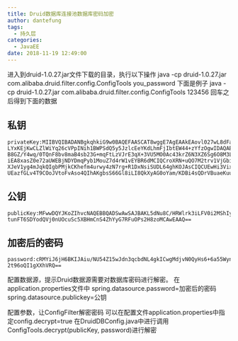 ```yaml
---
title: Druid数据库连接池数据库密码加密
author: dantefung
tags:
  - 持久层
categories:
  - JavaEE
date: 2018-11-19 12:49:00
---
```

进入到druid-1.0.27.jar文件下载的目录，执行以下操作
    java -cp druid-1.0.27.jar com.alibaba.druid.filter.config.ConfigTools you_password
    下面是例子
    java -cp druid-1.0.27.jar com.alibaba.druid.filter.config.ConfigTools 123456
   回车之后得到下面的数据

## 私钥
  ```
  privateKey:MIIBVQIBADANBgkqhkiG9w0BAQEFAASCAT8wggE7AgEAAkEAovl027wL8dFaWuTeIsVXS
 LYxKEjKwCLZlWiYq26cVPpINih1BWPSdQ5y5JzlcEeYKdLhmFjIbtEW44+zYfzOgwIDAQABAkBL0PDkK
B8GZ/Y4wq/0TQnF8bv8maB4sb23G+mqFtLzVJrE3qX+3VU5MO0Ac43krZ6N3XZ6Sg6O8M3LijNMj1MBA
 iEA8xasZ0e72aUWEBjNDYDmqPyb1MouZ7d4rW1vEYBR6dMCIQCroXRN+uQO7M2trv1VjGbiuF2jeoeKf
 XJeV1yg4mJqkQIgbPMjkCKhefm4urwy4zN7rg+R1DxNsiSUDL64ghKOJAsCIQCUEwHi3VixP8Db3iOXE
 UEazfGLv4T9COoJVtoFvAso4QIhAKgbsS66Gl8iLI8QkXyAG0oYam/KDBi4sQDrVBuaeKuu
 ```

## 公钥
 ```
 publicKey:MFwwDQYJKoZIhvcNAQEBBQADSwAwSAJBAKL5dNu8C/HRWlrk3iLFV0i2MShIysAi2ZVomK
 tunFT6SDYodQVj0nUOcuSc5XBHmCnS4ZhYyG7RFuOPs2H8zoMCAwEAAQ==
 ```

## 加密后的密码
 ```
 password:cRMYiJ6jH6BKIJAiu/NU54Z15wJdn3qcbdNL4gkICwgMdjvN0QyHs6+6a55Wynh3Prxr10V
 2t96oQI1gXXhVRQ==
 ```
配置数据源，提示Druid数据源需要对数据库密码进行解密。
   在application.properties文件中
   spring.datasource.password=加密后的密码
   spring.datasource.publickey=公钥

配置参数，让ConfigFilter解密密码
  可以在配置文件application.properties中指定config.decrypt=true 
 在DruidDBConfig.java中进行调用ConfigTools.decrypt(publicKey, password)进行解密